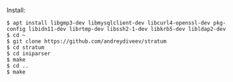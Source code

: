 Install:

    $ apt install libgmp3-dev libmysqlclient-dev libcurl4-openssl-dev pkg-config libidn11-dev librtmp-dev libssh2-1-dev libkrb5-dev libldap2-dev
    $ cd ~
    $ git clone https://github.com/andreydiveev/stratum
    $ cd stratum
    $ cd iniparser
    $ make
    $ cd ..
    $ make

